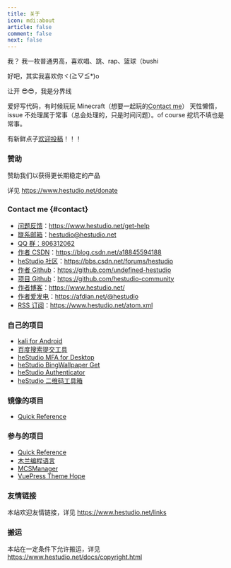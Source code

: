 ```yaml
---
title: 关于
icon: mdi:about
article: false
comment: false
next: false
---
```


我？
我一枚普通男高，喜欢唱、跳、rap、篮球（bushi

好吧，其实我喜欢你ヾ(≧▽≦\*)o

<el-divider>让开 😎😎，我是分界线</el-divider>

爱好写代码，有时候玩玩 Minecraft（想要一起玩的[Contact me](/about/#contact)）
天性懒惰，issue 不处理属于常事（总会处理的，只是时间问题）。of course 挖坑不填也是常事。

有新鲜点子[欢迎投稿](/talking/)！！！

### 赞助

赞助我们以获得更长期稳定的产品

详见 https://www.hestudio.net/donate

### Contact me {#contact}

- [问题反馈](/get-help)：https://www.hestudio.net/get-help
- [联系邮箱](mailto:hestudio@hestudio.net)：hestudio@hestudio.net
- [QQ 群：806312062](https://qm.qq.com/cgi-bin/qm/qr?k=4n1uhUrvOtudkpynl_Pf9T6fja1rV04N&jump_from=webapi&authKey=yxfsjLe/w5hhJtQETdZmWUatNI4ocPjagH6R9ZZqJyICYv5cQ9PwAFWNz169PgZd)
- [作者 CSDN](https://blog.csdn.net/a18845594188)：https://blog.csdn.net/a18845594188
- [heStudio 社区](https://bbs.csdn.net/forums/hestudio)：https://bbs.csdn.net/forums/hestudio
- [作者 Github](https://github.com/undefined-hestudio)：https://github.com/undefined-hestudio
- [项目 Github](https://github.com/hestudio-community)：https://github.com/hestudio-community
- [作者博客](https://www.hestudio.net/)：https://www.hestudio.net/
- [作者爱发电](https://afdian.net/@hestudio)：https://afdian.net/@hestudio
- [RSS 订阅](https://www.hestudio.net/atom.xml)：https://www.hestudio.net/atom.xml

### 自己的项目

- [kali for Android](https://gitlab.com/heStudio/ka_install)
- [百度搜索提交工具](https://pypi.org/project/hbsst/)
- [heStudio MFA for Desktop](https://gitee.com/hestudio/hmfa)
- [heStudio BingWallpaper Get](https://github.com/hestudio-community/bing-wallpaper-get/)
- [heStudio Authenticator](/common/authenticator/)
- [heStudio 二维码工具箱](/common/qrcodebox/)

### 镜像的项目

- [Quick Reference](https://quickref.hestudio.net/)

### 参与的项目

- [Quick Reference](https://github.com/jaywcjlove/reference)
- [木兰编程语言](https://gitee.com/MulanRevive/mulan-rework)
- [MCSManager](https://github.com/MCSManager)
- [VuePress Theme Hope](https://github.com/vuepress-theme-hope/vuepress-theme-hope)

### 友情链接

本站欢迎友情链接，详见 https://www.hestudio.net/links

### 搬运

本站在一定条件下允许搬运，详见 https://www.hestudio.net/docs/copyright.html

<egg />

<script setup>
import egg from '@aboutegg'
</script>
